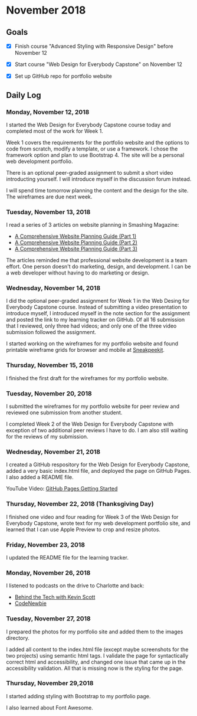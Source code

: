 # November 2018

## Goals

- [X] Finish course "Advanced Styling with Responsive Design" before November 12
- [X] Start course "Web Design for Everybody Capstone" on November 12
- [X] Set up GitHub repo for portfolio website


## Daily Log

### Monday, November 12, 2018

I started the Web Design for Everybody Capstone course today and completed most of the work for Week 1. 

Week 1 covers the requirements for the portfolio website and the options to code from scratch, modify a template, or use a framework. I chose the framework option and plan to use Bootstrap 4. The site will be a personal web development portfolio.

There is an optional peer-graded assignment to submit a short video introducting yourself. I will introduce myself in the discussion forum instead.

I will spend time tomorrow planning the content and the design for the site. The wireframes are due next week.


### Tuesday, November 13, 2018

I read a series of 3 articles on website planning in Smashing Magazine:
- [A Comprehensive Website Planning Guide (Part 1)](https://www.smashingmagazine.com/2018/02/comprehensive-website-planning-guide-part1/)
- [A Comprehensive Website Planning Guide (Part 2)](https://www.smashingmagazine.com/2018/02/comprehensive-website-planning-guide-part2/)
- [A Comprehensive Website Planning Guide (Part 3)](https://www.smashingmagazine.com/2018/03/comprehensive-website-planning-guide-part3/)

The articles reminded me that professional website development is a team effort. One person doesn't do marketing, design, and development. I can be a web developer without having to do marketing or design.


### Wednesday, November 14, 2018

I did the optional peer-graded assignment for Week 1 in the Web Desing for Everybody Capstone course. Instead of submitting a video presentation to introduce myself, I introduced myself in the note section for the assignment and posted the link to my learning tracker on GitHub. Of all 16 submission that I reviewed, only three had videos; and only one of the three video submission followed the assignment.

I started working on the wireframes for my portfolio website and found printable wireframe grids for browser and mobile at [Sneakpeekit](http://sneakpeekit.com).


### Thursday, November 15, 2018

I finished the first draft for the wireframes for my portfolio website. 


### Tuesday, November 20, 2018

I submitted the wireframes for my portfolio website for peer review and reviewed one submission from another student.

I completed Week 2 of the Web Design for Everybody Capstone with exception of two additional peer reviews I have to do. I am also still waiting for the reviews of my submission.


### Wednesday, November 21, 2018

I created a GitHub respository for the Web Design for Everybody Capstone, added a very basic index.html file, and deployed the page on GitHub Pages. I also added a README file.

YouTube Video: [GitHub Pages Getting Started](https://youtu.be/RaKX4A5EiQo)


### Thursday, November 22, 2018 (Thanksgiving Day)

I finished one video and four reading for Week 3 of the Web Design for Everybody Capstone, wrote text for my web development portfolio site, and learned that I can use Apple Preview to crop and resize photos.


### Friday, November 23, 2018

I updated the README file for the learning tracker.


### Monday, November 26, 2018

I listened to podcasts on the drive to Charlotte and back:
- [Behind the Tech with Kevin Scott](https://behindthetech.libsynpro.com)
- [CodeNewbie](https://www.codenewbie.org/podcast)


### Tuesday, November 27, 2018

I prepared the photos for my portfolio site and added them to the images directory.

I added all content to the index.html file (except maybe screenshots for the two projects) using semantic html tags. I validate the page for syntactically correct html and accessibility, and changed one issue that came up in the accessibility validation. All that is missing now is the styling for the page.


### Thursday, November 29,2018

I started adding styling with Bootstrap to my portfolio page.

I also learned about Font Awesome.

